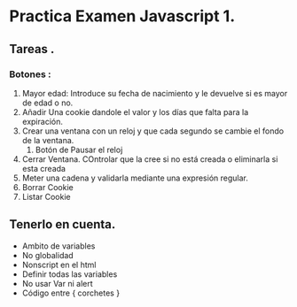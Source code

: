 # Practica Examen Javascript 1.
## Tareas . 
### Botones :
1. Mayor edad: Introduce su fecha de nacimiento y le devuelve si es mayor de edad o no. 
2. Añadir Una cookie dandole el valor y los días que falta para la expiración. 
3. Crear una ventana con un reloj y que cada segundo se cambie el fondo de la ventana. 
    1. Botón de Pausar el reloj 
4. Cerrar Ventana. COntrolar que la cree si no está creada o eliminarla si esta creada 
5. Meter una cadena y validarla mediante una expresión regular. 
6. Borrar Cookie 
7. Listar Cookie

## Tenerlo en cuenta. 
- Ambito de variables 
- No globalidad 
- Nonscript en el html 
- Definir todas las variables 
- No usar Var ni alert 
- Código entre { corchetes }
